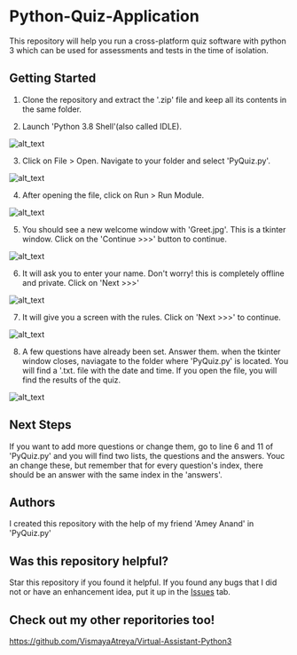 # Python-Quiz-Application
This repository will help you run a cross-platform quiz software with python 3 which can be used for assessments and tests in the time of isolation.
## Getting Started
1. Clone the repository and extract the '.zip' file and keep all its contents in the same folder.

2. Launch 'Python 3.8 Shell'(also called IDLE).

![alt_text](https://github.com/VismayaAtreya/Python-Quiz-Application/blob/master/User%20Guide%20Images/IMG%201.png)

3. Click on File > Open. Navigate to your folder and select 'PyQuiz.py'.

![alt_text](https://github.com/VismayaAtreya/Python-Quiz-Application/blob/master/User%20Guide%20Images/IMG%202.png)

4. After opening the file, click on Run > Run Module.

![alt_text](https://github.com/VismayaAtreya/Python-Quiz-Application/blob/master/User%20Guide%20Images/IMG%203.png)

5. You should see a new welcome window with 'Greet.jpg'. This is a tkinter window. Click on the 'Continue >>>' button to continue.

![alt_text](https://github.com/VismayaAtreya/Python-Quiz-Application/blob/master/User%20Guide%20Images/IMG%204.png)

6. It will ask you to enter your name. Don't worry! this is completely offline and private. Click on 'Next >>>'

![alt_text](https://github.com/VismayaAtreya/Python-Quiz-Application/blob/master/User%20Guide%20Images/IMG%205.png)

7. It will give you a screen with the rules. Click on 'Next >>>' to continue.

![alt_text](https://github.com/VismayaAtreya/Python-Quiz-Application/blob/master/User%20Guide%20Images/IMG%206.png)

8. A few questions have already been set. Answer them. when the tkinter window closes, naviagate to the folder where 'PyQuiz.py' is located. You will find a '.txt. file with the date and time. If you open the file, you will find the results of the quiz.

![alt_text](https://github.com/VismayaAtreya/Python-Quiz-Application/blob/master/User%20Guide%20Images/IMG%207.png)

## Next Steps
If you want to add more questions or change them, go to line 6 and 11 of 'PyQuiz.py' and you will find two lists, the questions and the answers. Youc an change these, but remember that for every question's index, there should be an answer with the same index in the 'answers'.

## Authors
I created this repository with the help of my friend 'Amey Anand' in 'PyQuiz.py'

## Was this repository helpful?
Star this repository if you found it helpful. If you found any bugs that I did not or have an enhancement idea, put it up in the [Issues](https://github.com/VismayaAtreya/Python-Quiz-Application/issues) tab.

## Check out my other reporitories too!
https://github.com/VismayaAtreya/Virtual-Assistant-Python3
